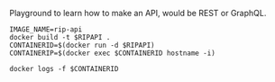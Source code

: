 Playground to learn how to make an API, would be REST or GraphQL.

```
IMAGE_NAME=rip-api
docker build -t $RIPAPI .
CONTAINERID=$(docker run -d $RIPAPI)
CONTAINERIP=$(docker exec $CONTAINERID hostname -i)

docker logs -f $CONTAINERID
```
